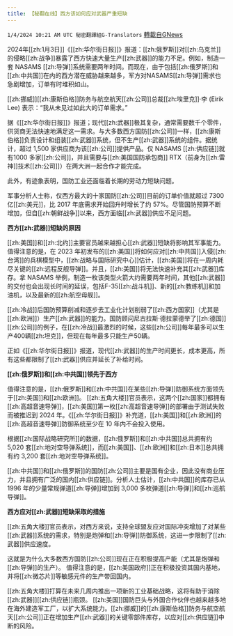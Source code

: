 ```yaml
---
title: 【秘翻在线】西方该如何应对武器严重短缺
---
```

`1/4/2024 10:21 AM UTC 秘密翻譯組G-Translators` [轉載自GNews](https://gnews.org/articles/2183250)

2024年[[zh:1月3日]]《[[zh:华尔街日报]]》报道：[[zh:俄罗斯]]对[[zh:乌克兰]]的侵略[[zh:战争]]暴露了西方快速大量生产[[zh:武器]]的能力不足。例如，制造一套 NASAMS [[zh:导弹]]系统需要两年时间。而现在，由于包括[[zh:俄罗斯]]和[[zh:中共国]]在内的西方潜在威胁越来越多，军方对NASAMS[[zh:导弹]]需求也急剧增加，订单有时堆积如山。

[[zh:挪威]][[zh:康斯伯格]]防务与航空航天[[zh:公司]]总裁[[zh:埃里克]]·李 (Eirik Lee) 表示：“我从未见过如此大的订单需求。”

据《[[zh:华尔街日报]]》报道；现代[[zh:武器]]极其复杂，通常需要数千个零件，供货商无法快速地满足这一需求。与大多数西方国防[[zh:公司]]一样，[[zh:康斯伯格]]负责设计和组装[[zh:武器]]系统，但不生产[[zh:武器]]系统的组件。据统计，超过 1,500 家供应商为该[[zh:公司]]提供产品。仅 NASAMS [[zh:供应链]]就有1000 多家[[zh:公司]]，并且需要与[[zh:美国国防承包商]] RTX（前身为[[zh:雷神]]技术[[zh:公司]]）在两大洲一起合作才能完成。

此外，有迹象表明，国防工业还面临着长期的劳动力短缺问题。

军事分析人士称，仅西方最大的十家国防[[zh:公司]]目前的订单价值就超过 7300 亿[[zh:美元]]，比 2017 年底需求开始回升时增长了约 57%。尽管国防预算不断增加，但自[[zh:朝鲜战争]]以来，西方面临[[zh:武器]]供应不足问题。

**西方[[zh:武器]]短缺的原因**

[[zh:美国]]和[[zh:北约]]主要官员越来越担心[[zh:武器]]短缺将影响其军事能力。值得注意的是，在 2023 年初发布的[[zh:美国]]将如何应对[[zh:中共国]]入侵[[zh:台湾]]的兵棋模型中，[[zh:战略与国际研究中心]]估计，[[zh:美国]]将在一周内耗尽关键的[[zh:远程反舰导弹]]。并且，[[zh:美国]]将无法快速补充其[[zh:武器]]库存。拿 NASAMS 举例，制造一枚该类型火箭大约需要两年时间，其他[[zh:武器]]的交付也会出现长时间的延误，包括F-35[[zh:战斗机]]、新的[[zh:教练机]]和加油机，以及最新的[[zh:航空母舰]]。

[[zh:冷战]]后国防预算削减和逐步去工业化计划削弱了[[zh:西方国家]]（尤其是[[zh:欧洲]]）生产[[zh:武器]]的能力。国防顾问尼古拉斯·德拉蒙德举了[[zh:德国]][[zh:公司]]的例子，在[[zh:冷战]]最激烈的时候，这些[[zh:公司]]每年最多可以生产400辆[[zh:坦克]]，但现在每年最多只能生产50辆。

正如《[[zh:华尔街日报]]》报道，现代[[zh:武器]]的生产时间更长，成本更高，所有这些都限制了[[zh:武器]]供应并延长了补给时间。

**[[zh:俄罗斯]]和[[zh:中共国]]领先于西方**

值得注意的是，[[zh:俄罗斯]]和[[zh:中共国]]在某些[[zh:导弹]]防御系统方面领先于[[zh:美国]]和[[zh:欧洲]]。 [[zh:五角大楼]]官员表示，这两个[[zh:国家]]都拥有[[zh:高超音速导弹]]，[[zh:美国]]第一枚[[zh:高超音速导弹]]的部署由于测试失败而被推迟到 2024 年。《[[zh:华尔街日报]]》补充道，[[zh:美国]]和[[zh:欧洲]]的[[zh:高超音速导弹]]防御系统至少在 10 年内不会投入使用。

根据[[zh:国际战略研究所]]的数据，[[zh:俄罗斯]]和[[zh:中共国]]总共拥有约 5,020 套[[zh:地对空导弹系统]]，而[[zh:美国]]、[[zh:欧洲]]和[[zh:日本]]总共拥有约 3,200 套[[zh:地对空导弹系统]]。

[[zh:中共国]]和[[zh:俄罗斯]]的国防[[zh:公司]]主要是国有企业，因此没有商业压力，并且拥有广泛的国内[[zh:供应链]]。分析人士估计，[[zh:中共国]]的库存已从 1996 年的少量常规弹道[[zh:导弹]]增加到 3,000 多枚弹道[[zh:导弹]]和[[zh:巡航导弹]]。

**西方应对[[zh:武器]]短缺采取的措施**

[[zh:五角大楼]]官员表示，对西方来说，支持全球盟友应对国际冲突增加了对某些[[zh:武器]]系统的需求，特别是炮弹和[[zh:导弹]]防御系统，这进一步限制了[[zh:武器]]供应速度。

这就是为什么大多数西方国防[[zh:公司]]现在正在积极提高产能（尤其是炮弹和[[zh:导弹]]的生产）。 值得注意的是，[[zh:美国政府]]正在积极投资其国内基地，并将[[zh:微芯片]]等敏感元件的生产带回国内。

[[zh:五角大楼]]打算在未来几周内推出一项新的工业基础战略，这将有助于消除[[zh:武器]][[zh:供应链]]瓶颈。 [[zh:美国]]国防巨头与外国合作伙伴也越来越多地在海外建造军工厂，以扩大系统能力。[[zh:挪威]]的[[zh:康斯伯格]]防务与航空航天[[zh:公司]]正在增加生产[[zh:武器]]的关键零部件库存，以应对[[zh:供应链]]中断的风险。
